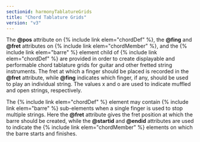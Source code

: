 ```yaml
---
sectionid: harmonyTablatureGrids
title: "Chord Tablature Grids"
version: "v3"
---
```


The **@pos** attribute on {% include link elem="chordDef" %}, the **@fing** and **@fret** attributes on {% include link elem="chordMember" %}, and the {% include link elem="barre" %} element child of {% include link elem="chordDef" %} are provided in order to create displayable and performable chord tablature grids for guitar and other fretted string instruments. The fret at which a finger should be placed is recorded in the **@fret** attribute, while **@fing** indicates which finger, if any, should be used to play an individual string. The values x and o are used to indicate muffled and open strings, respectively.

The {% include link elem="chordDef" %} element may contain {% include link elem="barre" %} sub-elements when a single finger is used to stop multiple strings. Here the **@fret** attribute gives the fret position at which the barre should be created, while the **@startid** and **@endid** attributes are used to indicate the {% include link elem="chordMember" %} elements on which the barre starts and finishes.
